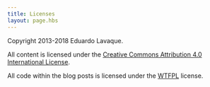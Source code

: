 ```yaml
---
title: Licenses
layout: page.hbs
---
```

Copyright 2013-2018 Eduardo Lavaque.

All content is licensed under the [Creative Commons Attribution 4.0
International License][cc].

[cc]: https://creativecommons.org/licenses/by/4.0/

All code within the blog posts is licensed under the [WTFPL][wtfpl] license.

[wtfpl]: http://www.wtfpl.net/about/
